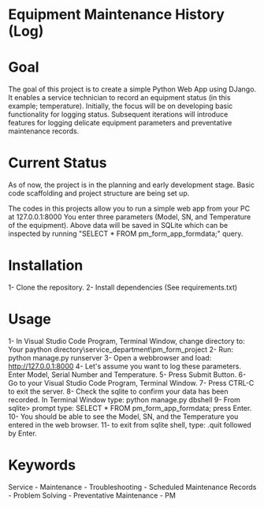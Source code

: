 # Equipment Maintenance History (Log)

# Goal
The goal of this project is to create a simple Python Web App using DJango. It enables a service technician to record an equipment status (in this example; temperature). Initially, the focus will be on developing basic functionality for logging status. Subsequent iterations will introduce features for logging delicate equipment parameters and preventative maintenance records.

# Current Status
As of now, the project is in the planning and early development stage. Basic code scaffolding and project structure are being set up.

The codes in this projects allow you to run a simple web app from your PC at 127.0.0.1:8000
You enter three parameters (Model, SN, and Temperature of the equipment).
Above data will be saved in SQLite which can be inspected by running "SELECT * FROM pm_form_app_formdata;" query.

# Installation
1- Clone the repository.
2- Install dependencies (See requirements.txt)

# Usage
1- In Visual Studio Code Program, Terminal Window, change directory to:
Your paython directory\service_department\pm_form_project
2- Run:
python manage.py runserver
3- Open a webbrowser and load:
http://127.0.0.1:8000
4- Let's assume you want to log these parameters.
Enter Model, Serial Number and Temperature.
5- Press Submit Button.
6- Go to your Visual Studio Code Program, Terminal Window.
7- Press CTRL-C to exit the server.
8- Check the sqlite to confirm your data has been recorded. In Terminal Window type:
python manage.py dbshell
9- From sqlite> prompt type:
SELECT * FROM pm_form_app_formdata;
press Enter.
10- You should be able to see the Model, SN, and the Temperature you entered in the web browser.
11- to exit from sqlite shell, type:
.quit
followed by Enter.

# Keywords
Service - Maintenance - Troubleshooting - Scheduled Maintenance Records - Problem Solving - Preventative Maintenance - PM
